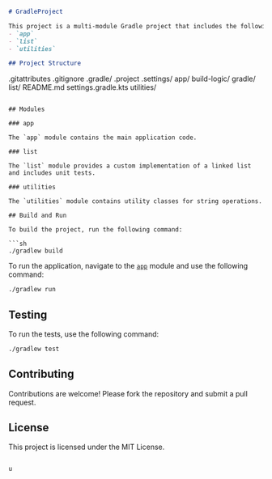 ```markdown
# GradleProject

This project is a multi-module Gradle project that includes the following modules:
- `app`
- `list`
- `utilities`

## Project Structure

```
.gitattributes
.gitignore
.gradle/
.project
.settings/
app/
build-logic/
gradle/
list/
README.md
settings.gradle.kts
utilities/
```

## Modules

### app

The `app` module contains the main application code.

### list

The `list` module provides a custom implementation of a linked list and includes unit tests.

### utilities

The `utilities` module contains utility classes for string operations.

## Build and Run

To build the project, run the following command:

```sh
./gradlew build
```

To run the application, navigate to the [`app`](command:_github.copilot.openRelativePath?%5B%7B%22scheme%22%3A%22file%22%2C%22authority%22%3A%22%22%2C%22path%22%3A%22%2Fhome%2Fkumar%2FDesktop%2FGradleProject%2Fapp%22%2C%22query%22%3A%22%22%2C%22fragment%22%3A%22%22%7D%5D "/home/kumar/Desktop/GradleProject/app") module and use the following command:

```sh
./gradlew run
```

## Testing

To run the tests, use the following command:

```sh
./gradlew test
```

## Contributing

Contributions are welcome! Please fork the repository and submit a pull request.

## License

This project is licensed under the MIT License.
```

u
